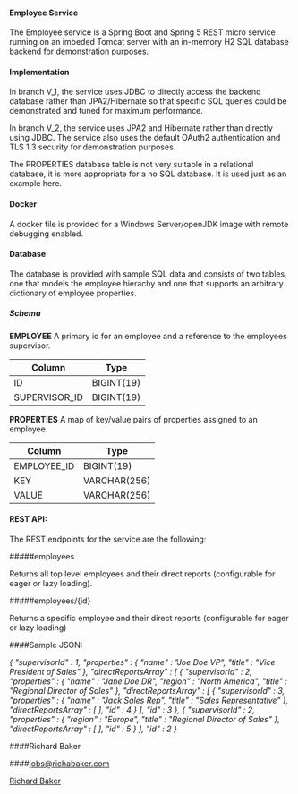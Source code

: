 #### Employee Service

The Employee service is a Spring Boot and Spring 5 REST micro service running on an imbeded Tomcat server with an in-memory H2 SQL database backend for demonstration purposes.

#### Implementation
In branch V_1, the service uses JDBC to directly access the backend database rather than JPA2/Hibernate so that specific SQL queries could be demonstrated and tuned for maximum performance.

In branch V_2, the service uses JPA2 and Hibernate rather than directly using JDBC.  The service also uses the default OAuth2 authentication and TLS 1.3 security for demonstration purposes.

The PROPERTIES database table is not very suitable in a relational database, it is more appropriate for a no SQL database.  It is used just as an example here.

#### Docker

A docker file is provided for a Windows Server/openJDK image with remote debugging enabled.

#### Database
The database is provided with sample SQL data and consists of two tables, one that models the employee hierachy and one that supports an arbitrary dictionary of employee properties.  

##### Schema
**EMPLOYEE**
A primary id for an employee and a reference to the employees supervisor.

| Column        | Type          |
| ------------- | ------------- |
| ID            | BIGINT(19)    |
| SUPERVISOR_ID | BIGINT(19)    |

**PROPERTIES**
A map of key/value pairs of properties assigned to an employee.

| Column        | Type          |
| ------------- | ------------- |
| EMPLOYEE_ID   | BIGINT(19)    |
| KEY           | VARCHAR(256)  |
| VALUE         | VARCHAR(256)  |

#### REST API:

The REST endpoints for the service are the following:

#####employees

Returns all top level employees and their direct reports (configurable for eager or lazy loading).


#####employees/{id}

Returns a specific employee and their direct reports (configurable for eager or lazy loading)

####Sample JSON:

_{
   "supervisorId" : 1,
   "properties" : {
     "name" : "Joe Doe VP",
     "title" : "Vice President of Sales"
   },
   "directReportsArray" : [ {
     "supervisorId" : 2,
     "properties" : {
       "name" : "Jane Doe DR",
       "region" : "North America",
       "title" : "Regional Director of Sales"
     },
     "directReportsArray" : [ {
       "supervisorId" : 3,
       "properties" : {
         "name" : "Jack Sales Rep",
         "title" : "Sales Representative"
       },
       "directReportsArray" : [ ],
       "id" : 4
     } ],
     "id" : 3
   }, {
     "supervisorId" : 2,
     "properties" : {
       "region" : "Europe",
       "title" : "Regional Director of Sales"
     },
     "directReportsArray" : [ ],
     "id" : 5
   } ],
   "id" : 2
 }_
 
####Richard Baker

####jobs@richabaker.com 

<div class="LI-profile-badge"  data-version="v1" data-size="large" data-locale="en_US" data-type="vertical" data-theme="dark" data-vanity="richard-baker-a71bb827"><a class="LI-simple-link" href='https://www.linkedin.com/in/richard-baker-a71bb827?trk=profile-badge'>Richard Baker</a></div>